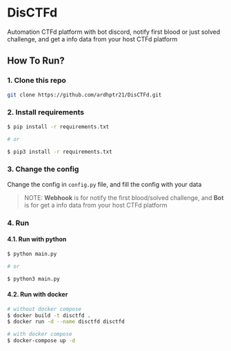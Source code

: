 # DisCTFd

Automation CTFd platform with bot discord, notify first blood or just solved challenge, and get a info data from your host CTFd platform

## How To Run?

### 1. Clone this repo

```bash
git clone https://github.com/ardhptr21/DisCTFd.git
```

### 2. Install requirements

```bash
$ pip install -r requirements.txt

# or

$ pip3 install -r requirements.txt
```

### 3. Change the config

Change the config in `config.py` file, and fill the config with your data

> NOTE: **Webhook** is for notify the first blood/solved challenge, and **Bot** is for get a info data from your host CTFd platform

### 4. Run

#### 4.1. Run with python

```bash
$ python main.py

# or

$ python3 main.py
```

#### 4.2. Run with docker

```bash
# without docker compose
$ docker build -t disctfd .
$ docker run -d --name disctfd disctfd

# with docker compose
$ docker-compose up -d
```
